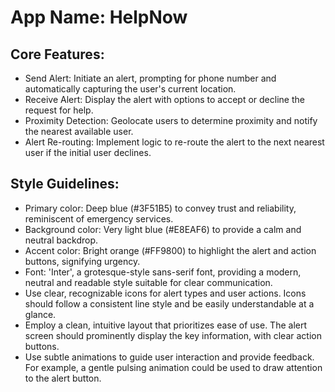 # **App Name**: HelpNow

## Core Features:

- Send Alert: Initiate an alert, prompting for phone number and automatically capturing the user's current location.
- Receive Alert: Display the alert with options to accept or decline the request for help.
- Proximity Detection: Geolocate users to determine proximity and notify the nearest available user.
- Alert Re-routing: Implement logic to re-route the alert to the next nearest user if the initial user declines.

## Style Guidelines:

- Primary color: Deep blue (#3F51B5) to convey trust and reliability, reminiscent of emergency services. 
- Background color: Very light blue (#E8EAF6) to provide a calm and neutral backdrop.
- Accent color: Bright orange (#FF9800) to highlight the alert and action buttons, signifying urgency.
- Font: 'Inter', a grotesque-style sans-serif font, providing a modern, neutral and readable style suitable for clear communication. 
- Use clear, recognizable icons for alert types and user actions. Icons should follow a consistent line style and be easily understandable at a glance.
- Employ a clean, intuitive layout that prioritizes ease of use. The alert screen should prominently display the key information, with clear action buttons.
- Use subtle animations to guide user interaction and provide feedback. For example, a gentle pulsing animation could be used to draw attention to the alert button.